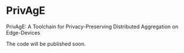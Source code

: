 # PrivAgE
PrivAgE: A Toolchain for Privacy-Preserving Distributed Aggregation on Edge-Devices

The code will be published soon.
